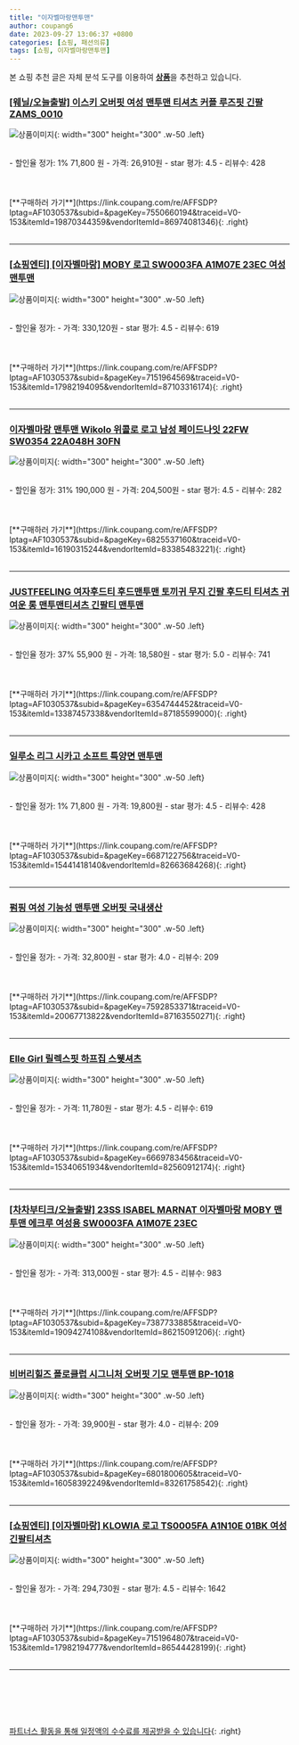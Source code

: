 ```yaml
---
title: "이자벨마랑맨투맨"
author: coupang6
date: 2023-09-27 13:06:37 +0800
categories: [쇼핑, 패션의류]
tags: [쇼핑, 이자벨마랑맨투맨]
---
```


본 쇼핑 추천 글은 자체 분석 도구를 이용하여 [**상품**](https://link.coupang.com/a/bao1ui)을 추천하고 있습니다.

### [[웨닐/오늘출발] 이스키 오버핏 여성 맨투맨 티셔츠 커플 루즈핏 긴팔 ZAMS_0010](https://link.coupang.com/re/AFFSDP?lptag=AF1030537&subid=&pageKey=7550660194&traceid=V0-153&itemId=19870344359&vendorItemId=86974081346)

![상품이미지](https://thumbnail8.coupangcdn.com/thumbnails/remote/230x230ex/image/vendor_inventory/578f/a0428ce48d2f602e211f9652dcef1d4ae637b00b90bd7a800ac0399fba08.jpg){: width="300" height="300" .w-50 .left}


<br>
- 할인율 정가: 1%  71,800   원
- 가격: 26,910원
- star 평가: 4.5
- 리뷰수: 428
<br>
<br>
<br>
<br>
[**구매하러 가기**](https://link.coupang.com/re/AFFSDP?lptag=AF1030537&subid=&pageKey=7550660194&traceid=V0-153&itemId=19870344359&vendorItemId=86974081346){: .right}
<br>
<br>

---

### [[쇼핑엔티] [이자벨마랑] MOBY 로고 SW0003FA A1M07E 23EC 여성 맨투맨](https://link.coupang.com/re/AFFSDP?lptag=AF1030537&subid=&pageKey=7151964569&traceid=V0-153&itemId=17982194095&vendorItemId=87103316174)

![상품이미지](https://thumbnail8.coupangcdn.com/thumbnails/remote/230x230ex/image/vendor_inventory/12ef/bfc42773353a3f39e23cb89f8616abd87b6027499bd6e6a752012c334a05.jpg){: width="300" height="300" .w-50 .left}


<br>
- 할인율 정가: 
- 가격: 330,120원
- star 평가: 4.5
- 리뷰수: 619
<br>
<br>
<br>
<br>
[**구매하러 가기**](https://link.coupang.com/re/AFFSDP?lptag=AF1030537&subid=&pageKey=7151964569&traceid=V0-153&itemId=17982194095&vendorItemId=87103316174){: .right}
<br>
<br>

---

### [이자벨마랑 맨투맨 Wikolo 위콜로 로고 남성 페이드나잇 22FW SW0354 22A048H 30FN](https://link.coupang.com/re/AFFSDP?lptag=AF1030537&subid=&pageKey=6825537160&traceid=V0-153&itemId=16190315244&vendorItemId=83385483221)

![상품이미지](https://thumbnail10.coupangcdn.com/thumbnails/remote/230x230ex/image/vendor_inventory/e18d/c853aee55749c95369cd90afee969a4508c2d34bffb69e3e0b3cb3a2538d.jpg){: width="300" height="300" .w-50 .left}


<br>
- 할인율 정가: 31%  190,000   원
- 가격: 204,500원
- star 평가: 4.5
- 리뷰수: 282
<br>
<br>
<br>
<br>
[**구매하러 가기**](https://link.coupang.com/re/AFFSDP?lptag=AF1030537&subid=&pageKey=6825537160&traceid=V0-153&itemId=16190315244&vendorItemId=83385483221){: .right}
<br>
<br>

---

### [JUSTFEELING 여자후드티 후드맨투맨 토끼귀 무지 긴팔 후드티 티셔츠 귀여운 롱 맨투맨티셔츠 긴팔티 맨투맨](https://link.coupang.com/re/AFFSDP?lptag=AF1030537&subid=&pageKey=6354744452&traceid=V0-153&itemId=13387457338&vendorItemId=87185599000)

![상품이미지](https://thumbnail9.coupangcdn.com/thumbnails/remote/230x230ex/image/vendor_inventory/e26d/2d5e24d11b74f2af7f31f2a0235ec0b01582b286d321f41b7d0277731a23.jpg){: width="300" height="300" .w-50 .left}


<br>
- 할인율 정가: 37%  55,900   원
- 가격: 18,580원
- star 평가: 5.0
- 리뷰수: 741
<br>
<br>
<br>
<br>
[**구매하러 가기**](https://link.coupang.com/re/AFFSDP?lptag=AF1030537&subid=&pageKey=6354744452&traceid=V0-153&itemId=13387457338&vendorItemId=87185599000){: .right}
<br>
<br>

---

### [일루소 리그 시카고 소프트 특양면 맨투맨](https://link.coupang.com/re/AFFSDP?lptag=AF1030537&subid=&pageKey=6687122756&traceid=V0-153&itemId=15441418140&vendorItemId=82663684268)

![상품이미지](https://thumbnail8.coupangcdn.com/thumbnails/remote/230x230ex/image/vendor_inventory/48c5/6033031396c78c426eb25c6c3a8f2370dff2b808f2a8d3b7ad8fc5441017.jpg){: width="300" height="300" .w-50 .left}


<br>
- 할인율 정가: 1%  71,800   원
- 가격: 19,800원
- star 평가: 4.5
- 리뷰수: 428
<br>
<br>
<br>
<br>
[**구매하러 가기**](https://link.coupang.com/re/AFFSDP?lptag=AF1030537&subid=&pageKey=6687122756&traceid=V0-153&itemId=15441418140&vendorItemId=82663684268){: .right}
<br>
<br>

---

### [펌핑 여성 기능성 맨투맨 오버핏 국내생산](https://link.coupang.com/re/AFFSDP?lptag=AF1030537&subid=&pageKey=7592853371&traceid=V0-153&itemId=20067713822&vendorItemId=87163550271)

![상품이미지](https://thumbnail6.coupangcdn.com/thumbnails/remote/230x230ex/image/vendor_inventory/cfa5/acb8511932f01740776ec00eb626d36f418ecb8fe6db3bf5066d5af493a8.jpg){: width="300" height="300" .w-50 .left}


<br>
- 할인율 정가: 
- 가격: 32,800원
- star 평가: 4.0
- 리뷰수: 209
<br>
<br>
<br>
<br>
[**구매하러 가기**](https://link.coupang.com/re/AFFSDP?lptag=AF1030537&subid=&pageKey=7592853371&traceid=V0-153&itemId=20067713822&vendorItemId=87163550271){: .right}
<br>
<br>

---

### [Elle Girl 릴렉스핏 하프집 스웻셔츠](https://link.coupang.com/re/AFFSDP?lptag=AF1030537&subid=&pageKey=6669783456&traceid=V0-153&itemId=15340651934&vendorItemId=82560912174)

![상품이미지](https://thumbnail7.coupangcdn.com/thumbnails/remote/230x230ex/image/retail/images/6879794975707566-1a37e9e8-d731-4c85-b37e-2f24481d99b1.jpg){: width="300" height="300" .w-50 .left}


<br>
- 할인율 정가: 
- 가격: 11,780원
- star 평가: 4.5
- 리뷰수: 619
<br>
<br>
<br>
<br>
[**구매하러 가기**](https://link.coupang.com/re/AFFSDP?lptag=AF1030537&subid=&pageKey=6669783456&traceid=V0-153&itemId=15340651934&vendorItemId=82560912174){: .right}
<br>
<br>

---

### [[차차부티크/오늘출발] 23SS ISABEL MARNAT 이자벨마랑 MOBY 맨투맨 에크루 여성용 SW0003FA A1M07E 23EC](https://link.coupang.com/re/AFFSDP?lptag=AF1030537&subid=&pageKey=7387733885&traceid=V0-153&itemId=19094274108&vendorItemId=86215091206)

![상품이미지](https://thumbnail6.coupangcdn.com/thumbnails/remote/230x230ex/image/vendor_inventory/8f3f/f0c4486e23971d2065434e768fe7b96d42457db9b6f535eaba091f78fea7.jpg){: width="300" height="300" .w-50 .left}


<br>
- 할인율 정가: 
- 가격: 313,000원
- star 평가: 4.5
- 리뷰수: 983
<br>
<br>
<br>
<br>
[**구매하러 가기**](https://link.coupang.com/re/AFFSDP?lptag=AF1030537&subid=&pageKey=7387733885&traceid=V0-153&itemId=19094274108&vendorItemId=86215091206){: .right}
<br>
<br>

---

### [비버리힐즈 폴로클럽 시그니처 오버핏 기모 맨투맨 BP-1018](https://link.coupang.com/re/AFFSDP?lptag=AF1030537&subid=&pageKey=6801800605&traceid=V0-153&itemId=16058392249&vendorItemId=83261758542)

![상품이미지](https://thumbnail8.coupangcdn.com/thumbnails/remote/230x230ex/image/vendor_inventory/2382/2eb3ad95960265d286072acfd93d2208d631ffdd7c2dc722dba6c7341011.jpg){: width="300" height="300" .w-50 .left}


<br>
- 할인율 정가: 
- 가격: 39,900원
- star 평가: 4.0
- 리뷰수: 209
<br>
<br>
<br>
<br>
[**구매하러 가기**](https://link.coupang.com/re/AFFSDP?lptag=AF1030537&subid=&pageKey=6801800605&traceid=V0-153&itemId=16058392249&vendorItemId=83261758542){: .right}
<br>
<br>

---

### [[쇼핑엔티] [이자벨마랑] KLOWIA 로고 TS0005FA A1N10E 01BK 여성 긴팔티셔츠](https://link.coupang.com/re/AFFSDP?lptag=AF1030537&subid=&pageKey=7151964807&traceid=V0-153&itemId=17982194777&vendorItemId=86544428199)

![상품이미지](https://thumbnail6.coupangcdn.com/thumbnails/remote/230x230ex/image/vendor_inventory/6930/ad30f14e4448afea3efe272d9e4180f7bb88c7175122abed36fb40539414.jpg){: width="300" height="300" .w-50 .left}


<br>
- 할인율 정가: 
- 가격: 294,730원
- star 평가: 4.5
- 리뷰수: 1642
<br>
<br>
<br>
<br>
[**구매하러 가기**](https://link.coupang.com/re/AFFSDP?lptag=AF1030537&subid=&pageKey=7151964807&traceid=V0-153&itemId=17982194777&vendorItemId=86544428199){: .right}
<br>
<br>

---
<br><br><br><br><br> [파트너스 활동을 통해 일정액의 수수료를 제공받을 수 있습니다](https://link.coupang.com/a/bao1ui){: .right}